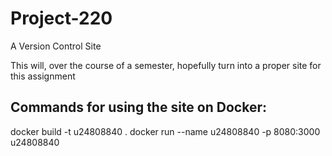 # Project-220
A Version Control Site

This will, over the course of a semester, hopefully turn into a proper site for this assignment

## Commands for using the site on Docker:
docker build -t u24808840 .
docker run --name u24808840 -p 8080:3000 u24808840